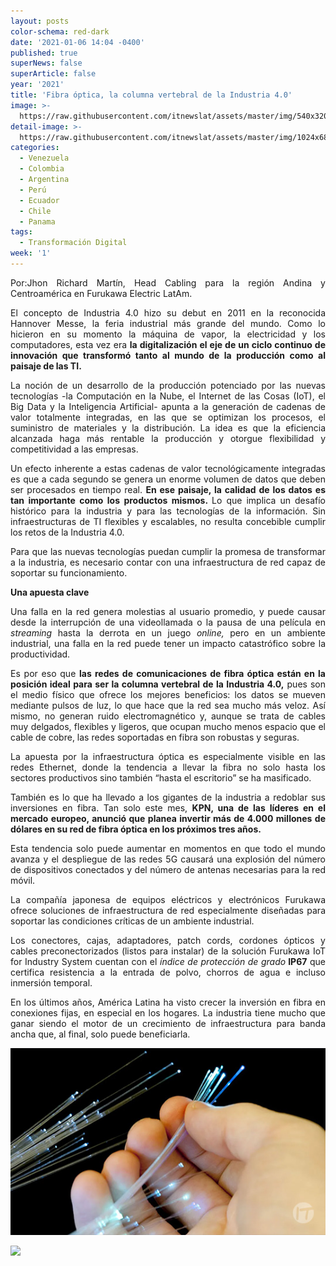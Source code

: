 ```yaml
---
layout: posts
color-schema: red-dark
date: '2021-01-06 14:04 -0400'
published: true
superNews: false
superArticle: false
year: '2021'
title: 'Fibra óptica, la columna vertebral de la Industria 4.0'
image: >-
  https://raw.githubusercontent.com/itnewslat/assets/master/img/540x320/Fibra-Optica-p.jpg
detail-image: >-
  https://raw.githubusercontent.com/itnewslat/assets/master/img/1024x680/Fibra-Optica-g.jpg
categories:
  - Venezuela
  - Colombia
  - Argentina
  - Perú
  - Ecuador
  - Chile
  - Panama
tags:
  - Transformación Digital
week: '1'
---
```

<p style="text-align: justify;">Por:Jhon Richard Martín, Head Cabling para la región Andina y Centroamérica en Furukawa Electric LatAm.</p>
<p style="text-align: justify;">El concepto de Industria 4.0 hizo su debut en 2011 en la reconocida Hannover Messe, la feria industrial más grande del mundo. Como lo hicieron en su momento la máquina de vapor, la electricidad y los computadores, esta vez era <strong>la digitalización el eje de un ciclo continuo de innovación que transformó tanto al mundo de la producción como al paisaje de las TI.</strong></p>
<p style="text-align: justify;">La noción de un desarrollo de la producción potenciado por las nuevas tecnologías -la Computación en la Nube, el Internet de las Cosas (IoT), el Big Data y la Inteligencia Artificial- apunta a la generación de cadenas de valor totalmente integradas, en las que se optimizan los procesos, el suministro de materiales y la distribución. La idea es que la eficiencia alcanzada haga más rentable la producción y otorgue flexibilidad y competitividad a las empresas.</p>
<p style="text-align: justify;">Un efecto inherente a estas cadenas de valor tecnológicamente integradas es que a cada segundo se genera un enorme volumen de datos que deben ser procesados en tiempo real. <strong>En ese paisaje, la calidad de los datos es tan importante como los productos mismos. </strong>Lo que implica un desafío histórico para la industria y para las tecnologías de la información. Sin infraestructuras de TI flexibles y escalables, no resulta concebible cumplir los retos de la Industria 4.0.</p>
<p style="text-align: justify;">Para que las nuevas tecnologías puedan cumplir la promesa de transformar a la industria, es necesario contar con una infraestructura de red capaz de soportar su funcionamiento.</p>
<p style="text-align: justify;"><strong>Una apuesta clave</strong></p>
<p style="text-align: justify;">Una falla en la red genera molestias al usuario promedio, y puede causar desde la interrupción de una videollamada o la pausa de una película en <em>streaming </em>hasta la derrota en un juego <em>online,</em> pero en un ambiente industrial, una falla en la red puede tener un impacto catastrófico sobre la productividad.</p>
<p style="text-align: justify;">Es por eso que <strong>las redes de comunicaciones de fibra óptica están en la posición ideal para ser la columna vertebral de la Industria 4.0,</strong> pues son el medio físico que ofrece los mejores beneficios: los datos se mueven mediante pulsos de luz, lo que hace que la red sea mucho más veloz. Así mismo, no generan ruido electromagnético y, aunque se trata de cables muy delgados, flexibles y ligeros, que ocupan mucho menos espacio que el cable de cobre, las redes soportadas en fibra son robustas y seguras.</p>
<p style="text-align: justify;">La apuesta por la infraestructura óptica es especialmente visible en las redes Ethernet, donde la tendencia a llevar la fibra no solo hasta los sectores productivos sino también “hasta el escritorio” se ha masificado.</p>
<p style="text-align: justify;">También es lo que ha llevado a los gigantes de la industria a redoblar sus inversiones en fibra. Tan solo este mes, <strong>KPN, una de las líderes en el mercado europeo, anunció que planea invertir más de 4.000 millones de dólares en su red de fibra óptica en los próximos tres años.</strong></p>
<p style="text-align: justify;">Esta tendencia solo puede aumentar en momentos en que todo el mundo avanza y el despliegue de las redes 5G causará una explosión del número de dispositivos conectados y del número de antenas necesarias para la red móvil.</p>
<p style="text-align: justify;">La compañía japonesa de equipos eléctricos y electrónicos Furukawa ofrece soluciones de infraestructura de red especialmente diseñadas para soportar las condiciones críticas de un ambiente industrial.</p>
<p style="text-align: justify;">Los conectores, cajas, adaptadores, patch cords, cordones ópticos y cables preconectorizados (listos para instalar) de la solución Furukawa IoT for Industry System cuentan con el <em>índice de protección de grado</em><strong> IP67</strong> que certifica resistencia a la entrada de polvo, chorros de agua e incluso inmersión temporal.</p>
<p style="text-align: justify;">En los últimos años, América Latina ha visto crecer la inversión en fibra en conexiones fijas, en especial en los hogares. La industria tiene mucho que ganar siendo el motor de un crecimiento de infraestructura para banda ancha que, al final, solo puede beneficiarla.</p>

![](https://raw.githubusercontent.com/itnewslat/assets/master/img/540x320/Fibra-Optica-p.jpg)

<img src="https://tracker.metricool.com/c3po.jpg?hash=56f88a41e39ab42c063cc51676587a04"/>